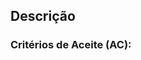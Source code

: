 ## Descrição
<!-- Descrição da feature -->

### Critérios de Aceite (AC):
<!-- Critérios de aceite da feature -->
<!-- - [ ] Example -->